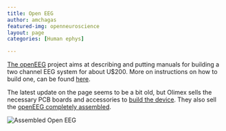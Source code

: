 ```yaml
---
title: Open EEG
author: amchagas
featured-img: openneuroscience
layout: page
categories: [Human ephys]

---
```


[The openEEG](http://openeeg.sourceforge.net/doc/index.html) project aims at describing and putting manuals for building a two channel EEG system for about U$200.
More on instructions on how to build one, can be found [here](http://openeeg.sourceforge.net/doc/SimpleEEG/).

The latest update on the page seems to be a bit old, but Olimex sells the necessary PCB boards and accessories to [build the device](https://www.olimex.com/Products/EEG/OpenEEG/). They also sell the [openEEG completely assembled](https://www.olimex.com/Products/EEG/OpenEEG/EEG-SMT/open-source-hardware).

![Assembled Open EEG](https://www.olimex.com/Products/EEG/OpenEEG/EEG-SMT/images/EEG-SMT-01.jpg)
